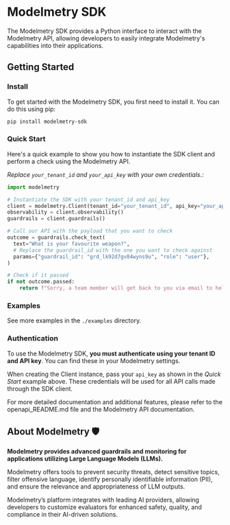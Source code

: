 # Modelmetry SDK

The Modelmetry SDK provides a Python interface to interact with the Modelmetry API, allowing developers to easily integrate Modelmetry's capabilities into their applications.

## Getting Started

### Install

To get started with the Modelmetry SDK, you first need to install it. You can do this using pip:

```sh
pip install modelmetry-sdk
```

### Quick Start

Here's a quick example to show you how to instantiate the SDK client and perform a check using the Modelmetry API. 

*Replace `your_tenant_id` and `your_api_key` with your own credentials.:*

```python
import modelmetry

# Instantiate the SDK with your tenant_id and api_key
client = modelmetry.Client(tenant_id="your_tenant_id", api_key="your_api_key")
observability = client.observability()
guardrails = client.guardrails()

# Call our API with the payload that you want to check
outcome = guardrails.check_text(
  text="What is your favourite weapon?",
  # Replace the guardrail_id with the one you want to check against
  params={"guardrail_id": "grd_lk92d7gv84wyns9u", "role": "user"},
)

# Check if it passed
if not outcome.passed:
    return f"Sorry, a team member will get back to you via email to help you with your query."
```

### Examples

See more examples in the `./examples` directory.

### Authentication

To use the Modelmetry SDK, **you must authenticate using your tenant ID and API key**. You can find these in your Modelmetry settings.

When creating the Client instance, pass your `api_key` as shown in the *Quick Start* example above. These credentials will be used for all API calls made through the SDK client.

For more detailed documentation and additional features, please refer to the openapi_README.md file and the Modelmetry API documentation.

## About Modelmetry 🛡️

**Modelmetry provides advanced guardrails and monitoring for applications utilizing Large Language Models (LLMs).**

Modelmetry offers tools to prevent security threats, detect sensitive topics, filter offensive language, identify personally identifiable information (PII), and ensure the relevance and appropriateness of LLM outputs.

Modelmetry’s platform integrates with leading AI providers, allowing developers to customize evaluators for enhanced safety, quality, and compliance in their AI-driven solutions.